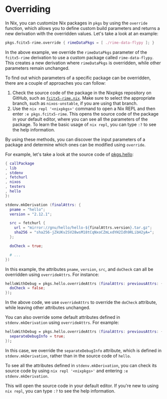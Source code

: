 # Overriding

In Nix, you can customize Nix packages in `pkgs` by using the `override` function, which allows you to define custom build parameters and returns a new derivation with the overridden values. Let's take a look at an example:

```nix
pkgs.fcitx5-rime.override { rimeDataPkgs = [ ./rime-data-flypy ]; }
```

In the above example, we override the `rimeDataPkgs` parameter of the `fcitx5-rime` derivation to use a custom package called `rime-data-flypy`. This creates a new derivation where `rimeDataPkgs` is overridden, while other parameters remain unchanged.

To find out which parameters of a specific package can be overridden, there are a couple of approaches you can follow:

1. Check the source code of the package in the Nixpkgs repository on GitHub, such as [`fcitx5-rime.nix`](https://github.com/NixOS/nixpkgs/blob/e4246ae1e7f78b7087dce9c9da10d28d3725025f/pkgs/tools/inputmethods/fcitx5/fcitx5-rime.nix). Make sure to select the appropriate branch, such as `nixos-unstable`, if you are using that branch.
2. Use the `nix repl '<nixpkgs>'` command to open a Nix REPL and then enter `:e pkgs.fcitx5-rime`. This opens the source code of the package in your default editor, where you can see all the parameters of the package. To learn the basic usage of `nix repl`, you can type `:?` to see the help information.

By using these methods, you can discover the input parameters of a package and determine which ones can be modified using `override`.

For example, let's take a look at the source code of [pkgs.hello](https://github.com/NixOS/nixpkgs/blob/nixos-23.05/pkgs/applications/misc/hello/default.nix):

```nix
{ callPackage
, lib
, stdenv
, fetchurl
, nixos
, testers
, hello
}:

stdenv.mkDerivation (finalAttrs: {
  pname = "hello";
  version = "2.12.1";

  src = fetchurl {
    url = "mirror://gnu/hello/hello-${finalAttrs.version}.tar.gz";
    sha256 = "sha256-jZkUKv2SV28wsM18tCqNxoCZmLxdYH2Idh9RLibH2yA=";
  };

  doCheck = true;

  # ...
})
```

In this example, the attributes `pname`, `version`, `src`, and `doCheck` can all be overridden using `overrideAttrs`. For instance:

```nix
helloWithDebug = pkgs.hello.overrideAttrs (finalAttrs: previousAttrs: {
  doCheck = false;
});
```

In the above code, we use `overrideAttrs` to override the `doCheck` attribute, while leaving other attributes unchanged.

You can also override some default attributes defined in `stdenv.mkDerivation` using `overrideAttrs`. For example:

```nix
helloWithDebug = pkgs.hello.overrideAttrs (finalAttrs: previousAttrs: {
  separateDebugInfo = true;
});
```

In this case, we override the `separateDebugInfo` attribute, which is defined in `stdenv.mkDerivation`, rather than in the source code of `hello`.

To see all the attributes defined in `stdenv.mkDerivation`, you can check its source code by using `nix repl '<nixpkgs>'` and entering `:e stdenv.mkDerivation`.

This will open the source code in your default editor. If you're new to using `nix repl`, you can type `:?` to see the help information.
